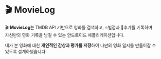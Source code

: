# 🎬 MovieLog

🎬 **MovieLog**는 TMDB API 기반으로 영화를 검색하고, ⭐별점과 📝후기를 기록하며  
자신만의 영화 기록을 남길 수 있는 안드로이드 애플리케이션입니다.  

내가 본 영화에 대한 **개인적인 감상과 평가를 저장**하여 나만의 영화 일지를 만들어갈 수 있도록 설계하였습니다.
